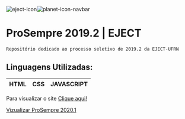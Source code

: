 ![eject-icon](https://user-images.githubusercontent.com/51061735/74586434-17d25280-4fc6-11ea-80eb-3c0cde9304bb.png)![planet-icon-navbar](https://user-images.githubusercontent.com/51061735/74586908-4999e800-4fcb-11ea-9d64-a2fb376cfb11.png)
# ProSempre 2019.2 | EJECT
```
Repositório dedicado ao processo seletivo de 2019.2 da EJECT-UFRN
```
## Linguagens Utilizadas:
|HTML|CSS|JAVASCRIPT|
|----|---|----------|

Para visualizar o site [Clique aqui!](pedroflp.github.io/EJECT2019/)

[Vizualizar ProSempre 2020.1](https://github.com/pedroflp/EJECT2020/blob/master/README.md)

